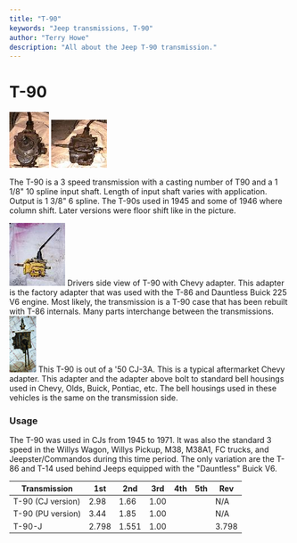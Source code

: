 ```yaml
---
title: "T-90"
keywords: "Jeep transmissions, T-90"
author: "Terry Howe"
description: "All about the Jeep T-90 transmission."
---
```

# T-90

[![T-90 front](../../img/transmission/factory/t90f_.jpg)](../../img/transmission/factory/t90f.jpg) [![T-90 side](../../img/transmission/factory/t90s_.jpg)](../../img/transmission/factory/t90s.jpg)

The T-90 is a 3 speed transmission with a casting number of T90 and a 1 1/8" 10 spline input shaft. Length of input shaft varies with application. Output is 1 3/8" 6 spline. The T-90s used in 1945 and some of 1946 where column shift. Later versions were floor shift like in the picture.

[![T-90 drivers side](../../img/transmission/factory/t90dsc_.jpg)](../../img/transmission/factory/t90dsc.jpg) Drivers side view of T-90 with Chevy adapter. This adapter is the factory adapter that was used with the T-86 and Dauntless Buick 225 V6 engine. Most likely, the transmission is a T-90 case that has been rebuilt with T-86 internals. Many parts interchange between the transmissions. [![T-90 top view](../../img/transmission/factory/t90t1_.jpg)](../../img/transmission/factory/t90t1.jpg) This T-90 is out of a '50 CJ-3A. This is a typical aftermarket Chevy adapter. This adapter and the adapter above bolt to standard bell housings used in Chevy, Olds, Buick, Pontiac, etc. The bell housings used in these vehicles is the same on the transmission side.

### Usage

The T-90 was used in CJs from 1945 to 1971. It was also the standard 3 speed in the Willys Wagon, Willys Pickup, M38, M38A1, FC trucks, and Jeepster/Commandos during this time period. The only variation are the T-86 and T-14 used behind Jeeps equipped with the "Dauntless" Buick V6.

| Transmission      | 1st   | 2nd   | 3rd  | 4th | 5th | Rev   |
|-------------------|-------|-------|------|-----|-----|-------|
| T-90 (CJ version) | 2.98  | 1.66  | 1.00 |     |     | N/A   |
| T-90 (PU version) | 3.44  | 1.85  | 1.00 |     |     | N/A   |
| T-90-J            | 2.798 | 1.551 | 1.00 |     |     | 3.798 |